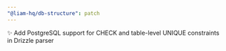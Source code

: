 ```yaml
---
"@liam-hq/db-structure": patch
---
```


✨ Add PostgreSQL support for CHECK and table-level UNIQUE constraints in Drizzle parser

